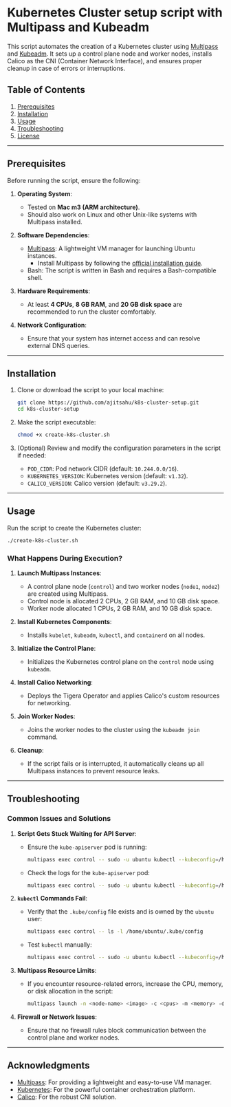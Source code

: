 # Kubernetes Cluster setup script with Multipass and Kubeadm

This script automates the creation of a Kubernetes cluster using [Multipass](https://multipass.run/) and [Kubeadm](https://kubernetes.io/docs/setup/production-environment/tools/kubeadm/). It sets up a control plane node and worker nodes, installs Calico as the CNI (Container Network Interface), and ensures proper cleanup in case of errors or interruptions.

## Table of Contents
1. [Prerequisites](#prerequisites)
2. [Installation](#installation)
3. [Usage](#usage)
4. [Troubleshooting](#troubleshooting)
5. [License](#license)

---

## Prerequisites

Before running the script, ensure the following:

1. **Operating System**:
   - Tested on **Mac m3 (ARM architecture)**.
   - Should also work on Linux and other Unix-like systems with Multipass installed.

2. **Software Dependencies**:
   - [Multipass](https://canonical.com/multipass): A lightweight VM manager for launching Ubuntu instances.
     - Install Multipass by following the [official installation guide](https://canonical.com/multipass/install).
   - Bash: The script is written in Bash and requires a Bash-compatible shell.

3. **Hardware Requirements**:
   - At least **4 CPUs**, **8 GB RAM**, and **20 GB disk space** are recommended to run the cluster comfortably.

4. **Network Configuration**:
   - Ensure that your system has internet access and can resolve external DNS queries.

---

## Installation

1. Clone or download the script to your local machine:
   ```bash
   git clone https://github.com/ajitsahu/k8s-cluster-setup.git
   cd k8s-cluster-setup
   ```

2. Make the script executable:
   ```bash
   chmod +x create-k8s-cluster.sh
   ```

3. (Optional) Review and modify the configuration parameters in the script if needed:
   - `POD_CIDR`: Pod network CIDR (default: `10.244.0.0/16`).
   - `KUBERNETES_VERSION`: Kubernetes version (default: `v1.32`).
   - `CALICO_VERSION`: Calico version (default: `v3.29.2`).

---

## Usage

Run the script to create the Kubernetes cluster:
```bash
./create-k8s-cluster.sh
```

### What Happens During Execution?
1. **Launch Multipass Instances**:
   - A control plane node (`control`) and two worker nodes (`node1`, `node2`) are created using Multipass.
   - Control node is allocated 2 CPUs, 2 GB RAM, and 10 GB disk space.
   - Worker node allocated 1 CPUs, 2 GB RAM, and 10 GB disk space.

2. **Install Kubernetes Components**:
   - Installs `kubelet`, `kubeadm`, `kubectl`, and `containerd` on all nodes.

3. **Initialize the Control Plane**:
   - Initializes the Kubernetes control plane on the `control` node using `kubeadm`.

4. **Install Calico Networking**:
   - Deploys the Tigera Operator and applies Calico's custom resources for networking.

5. **Join Worker Nodes**:
   - Joins the worker nodes to the cluster using the `kubeadm join` command.

6. **Cleanup**:
   - If the script fails or is interrupted, it automatically cleans up all Multipass instances to prevent resource leaks.

---

## Troubleshooting

### Common Issues and Solutions

1. **Script Gets Stuck Waiting for API Server**:
   - Ensure the `kube-apiserver` pod is running:
     ```bash
     multipass exec control -- sudo -u ubuntu kubectl --kubeconfig=/home/ubuntu/.kube/config get pods -n kube-system
     ```
   - Check the logs for the `kube-apiserver` pod:
     ```bash
     multipass exec control -- sudo -u ubuntu kubectl --kubeconfig=/home/ubuntu/.kube/config logs -n kube-system <kube-apiserver-pod-name>
     ```

2. **`kubectl` Commands Fail**:
   - Verify that the `.kube/config` file exists and is owned by the `ubuntu` user:
     ```bash
     multipass exec control -- ls -l /home/ubuntu/.kube/config
     ```
   - Test `kubectl` manually:
     ```bash
     multipass exec control -- sudo -u ubuntu kubectl --kubeconfig=/home/ubuntu/.kube/config get nodes
     ```

3. **Multipass Resource Limits**:
   - If you encounter resource-related errors, increase the CPU, memory, or disk allocation in the script:
     ```bash
     multipass launch -n <node-name> <image> -c <cpus> -m <memory> -d <disk-size>
     ```

4. **Firewall or Network Issues**:
   - Ensure that no firewall rules block communication between the control plane and worker nodes.

---

## Acknowledgments

- [Multipass](https://multipass.run/): For providing a lightweight and easy-to-use VM manager.
- [Kubernetes](https://kubernetes.io/): For the powerful container orchestration platform.
- [Calico](https://www.tigera.io/project-calico/): For the robust CNI solution.